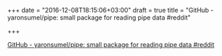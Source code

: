 +++
date = "2016-12-08T18:15:06+03:00"
draft = true
title = "GitHub - yaronsumel/pipe: small package for reading pipe data  #reddit"

+++

<p><a href="https://t.co/ONnXcuFpGF">GitHub - yaronsumel/pipe: small package for reading pipe data  #reddit</a></p>

